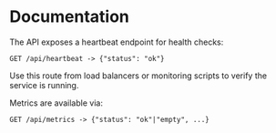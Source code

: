 # Documentation

The API exposes a heartbeat endpoint for health checks:

```
GET /api/heartbeat -> {"status": "ok"}
```

Use this route from load balancers or monitoring scripts to verify the service is running.

Metrics are available via:

```
GET /api/metrics -> {"status": "ok"|"empty", ...}
```

